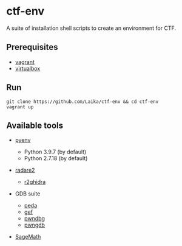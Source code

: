 # ctf-env
  
A suite of installation shell scripts to create an environment for CTF.

## Prerequisites
- [vagrant](https://www.vagrantup.com/downloads)
- [virtualbox](https://www.virtualbox.org/wiki/Downloads)


## Run
```
git clone https://github.com/Laika/ctf-env && cd ctf-env
vagrant up
```

## Available tools

- [pyenv](https://github.com/pyenv/pyenv)
  - Python 3.9.7 (by default)
  - Python 2.7.18 (by default)
- [radare2](https://github.com/radareorg/radare2)
  - [r2ghidra](https://github.com/radareorg/r2ghidra)
- GDB suite
  - [peda](https://github.com/longld/peda)
  - [gef](https://github.com/hugsy/gef)
  - [pwndbg](https://github.com/pwndbg/pwndbg)
  - [pwngdb](https://github.com/scwuaptx/Pwngdb)

- [SageMath](https://www.sagemath.org/)
